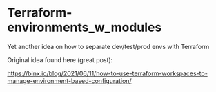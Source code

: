 # Terraform-environments_w_modules
Yet another idea on how to separate dev/test/prod envs with Terraform

Original idea found here (great post):

https://binx.io/blog/2021/06/11/how-to-use-terraform-workspaces-to-manage-environment-based-configuration/

